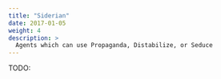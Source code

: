 ```yaml
---
title: "Siderian"
date: 2017-01-05
weight: 4
description: >
  Agents which can use Propaganda, Distabilize, or Seduce
---
```


TODO: 
